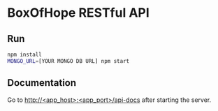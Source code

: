 # BoxOfHope RESTful API

## Run

```bash
npm install
MONGO_URL=[YOUR MONGO DB URL] npm start
```

## Documentation

Go to [http://<app_host>:<app_port>/api-docs](http://localhost:3000/api-docs) after starting the server.
